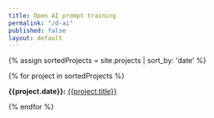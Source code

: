 ```yaml
---
title: Open AI prompt training
permalink: "/d-ai"
published: false
layout: default
---
```

{% assign sortedProjects = site.projects |  sort_by: 'date' %}

{% for project in sortedProjects %}
<p><strong>{{project.date}}:</strong> <a href="{{project.url}}">{{project.title}}</a></p>
{% endfor %}
